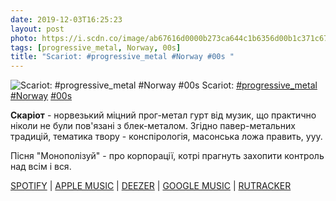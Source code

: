 ```yaml
---
date: 2019-12-03T16:25:23
layout: post
photo: https://i.scdn.co/image/ab67616d0000b273ca644c1b6356d00b1c371c67
tags: [progressive_metal, Norway, 00s]
title: "Scariot: #progressive_metal #Norway #00s "
---
```

![Scariot: #progressive_metal #Norway #00s ](https://i.scdn.co/image/ab67616d0000b273ca644c1b6356d00b1c371c67)
Scariot: [#progressive_metal](/tags/#progressive_metal) [#Norway](/tags/#Norway) [#00s](/tags/#00s) 

**Скаріот** - норвезький міцний прог-метал гурт від музик, що практично ніколи не були пов&#39;язані з блек-металом. Згідно павер-метальних традицій, тематика твору - конспірологія, масонська ложа править, ууу.

Пісня &quot;Монополізуй&quot; - про корпорації, котрі прагнуть захопити контроль над всім і вся.

[SPOTIFY](https://open.spotify.com/album/3yl4GMeBj5G5bOuJW5qZWq) \| [APPLE MUSIC](https://music.apple.com/us/album/strange-to-numbers/1093223728) \| [DEEZER](https://www.deezer.com/album/12632008?utm_source=deezer&amp;utm_content=album-12632008&amp;utm_term=1601611822_1575383010&amp;utm_medium=web) \| [GOOGLE MUSIC](https://play.google.com/music/m/Bwanrnbdyx4lkxa5hpz2xx6rriu?t=Strange_to_Numbers_-_Scariot) \| [RUTRACKER](https://rutracker.org/forum/viewtopic.php?t=3436767)